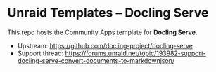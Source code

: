 # Unraid Templates – Docling Serve

This repo hosts the Community Apps template for **Docling Serve**.

- Upstream: https://github.com/docling-project/docling-serve
- Support thread: https://forums.unraid.net/topic/193982-support-docling-serve-convert-documents-to-markdownjson/
